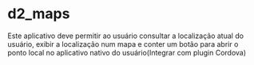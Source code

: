 # d2_maps
Este aplicativo deve permitir ao usuário consultar a localização atual do usuário, exibir a localização num mapa e conter um botão para abrir o ponto local no aplicativo nativo do usuário(Integrar com plugin Cordova)
